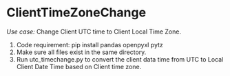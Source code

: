 # ClientTimeZoneChange
_Use case:_
Change Client UTC time to Client Local Time Zone.

1) Code requirement:
   pip install pandas openpyxl pytz
3) Make sure all files exist in the same directory. 
4) Run utc_timechange.py to convert the client data time from UTC to Local Client Date Time based on Client time zone.
